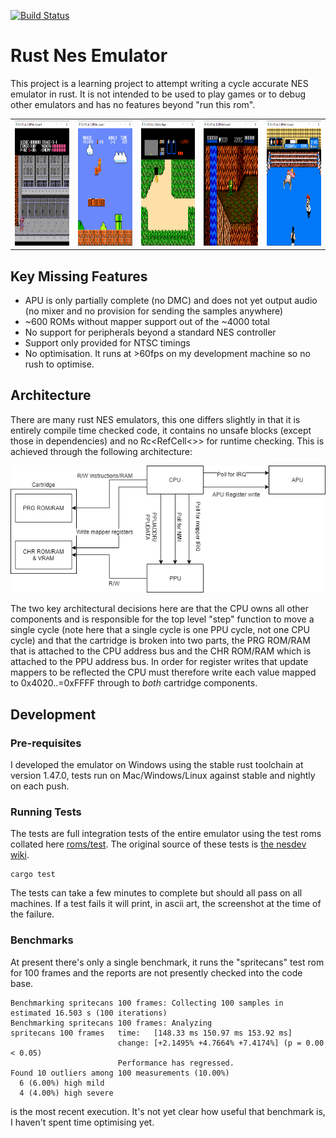 [![Build Status](https://github.com/DaveTCode/nes-emulator-rust/actions/workflows/build.yml/badge.svg)](https://github.com/DaveTCode/nes-emulator-rust/actions/workflows/build.yml)

# Rust Nes Emulator

This project is a learning project to attempt writing a cycle accurate NES emulator in rust. It is not intended to be
used to play games or to debug other emulators and has no features beyond "run this rom".

<table>
  <tr>
    <td><img src="./.github/images/ninja_gaiden.png" width="200" height="200"></td>
    <td><img src="./.github/images/super-mario-bros.png" width="200" height="200"></td>
    <td><img src="./.github/images/zelda.png" width="200" height="200"></td>
    <td><img src="./.github/images/battletoads.png" width="200" height="200"></td>
    <td><img src="./.github/images/punch-out.png" width="200" height="200"></td>
  </tr>
 </table>

## Key Missing Features

- APU is only partially complete (no DMC) and does not yet output audio (no mixer and no provision for sending 
the samples anywhere)
- ~600 ROMs without mapper support out of the ~4000 total
- No support for peripherals beyond a standard NES controller
- Support only provided for NTSC timings
- No optimisation. It runs at >60fps on my development machine so no rush to optimise.

## Architecture

There are many rust NES emulators, this one differs slightly in that it is entirely compile time checked code, it contains
no unsafe blocks (except those in dependencies) and no Rc<RefCell<>> for runtime checking. This is achieved through the 
following architecture:

![Architecture](./.github/images/nes-emulator.png)

The two key architectural decisions here are that the CPU owns all other components and is responsible for the top 
level "step" function to move a single cycle (note here that a single cycle is one PPU cycle, not one CPU cycle) and 
that the cartridge is broken into two parts, the PRG ROM/RAM that is attached to the CPU address bus and the CHR ROM/RAM
which is attached to the PPU address bus. In order for register writes that update mappers to be reflected the CPU
must therefore write each value mapped to 0x4020..=0xFFFF through to _both_ cartridge components.

## Development

### Pre-requisites

I developed the emulator on Windows using the stable rust toolchain at version 1.47.0, tests run on Mac/Windows/Linux 
against stable and nightly on each push.

### Running Tests

The tests are full integration tests of the entire emulator using the test roms collated here 
[roms/test](https://github.com/DaveTCode/nes-emulator-rust/tree/master/roms/test). The original source of these tests is
[the nesdev wiki](https://wiki.nesdev.com/w/index.php/Emulator_tests).

```shell script
cargo test  
```

The tests can take a few minutes to complete but should all pass on all machines. If a test fails it will print, in 
ascii art, the screenshot at the time of the failure.

### Benchmarks

At present there's only a single benchmark, it runs the "spritecans" test rom for 100 frames and the reports are not
presently checked into the code base.

```shell script
Benchmarking spritecans 100 frames: Collecting 100 samples in estimated 16.503 s (100 iterations)
Benchmarking spritecans 100 frames: Analyzing
spritecans 100 frames   time:   [148.33 ms 150.97 ms 153.92 ms]
                        change: [+2.1495% +4.7664% +7.4174%] (p = 0.00 < 0.05)
                        Performance has regressed.
Found 10 outliers among 100 measurements (10.00%)
  6 (6.00%) high mild
  4 (4.00%) high severe
```

is the most recent execution. It's not yet clear how useful that benchmark is, I haven't spent time optimising yet. 
